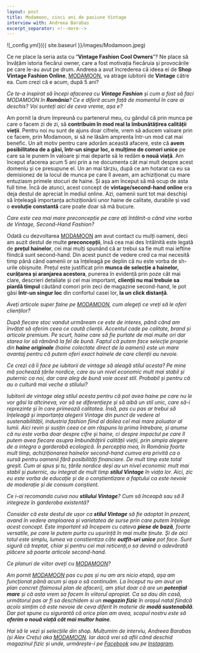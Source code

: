 ```yaml
---
layout: post
title: Modamoon, cinci ani de pasiune Vintage
interview with: Andreea Barabas
excerpt_separator: <!--more-->
---
```

![_config.yml]({{ site.baseurl }}/images/Modamoon.jpeg)

Ce ne place la seria asta cu “<strong>Vintage Fashion Cool Owners</strong>”? Ne place să învățăm istoria fiecărui owner, care a fost motivația fiecăruia și provocările pe care le-au avut pe drum. 
Andreea a avut încrederea că ideea ei de <strong>Shop Vintage Fashion Online</strong>, [MODAMOON](https://uphave.eu/?merchant=Modamoon), va atrage iubitorii de <strong>Vintage</strong> către ea. Cum crezi că e acum, după 5 ani?

<!--more-->

<em>Ce te-a inspirat să începi afacerea cu <strong>Vintage Fashion</strong> și cum a fost să faci MODAMOON în <strong>România</strong>? Ce e diferit acum față de momentul în care ai deschis? Voi sunteți aici de ceva vreme, așa e?</em> 

Am pornit la drum împreună cu partenerul meu, cu gândul că prin munca pe care o facem zi de zi, să <strong>contribuim în mod real la îmbunătățirea calității vieții</strong>. Pentru noi nu sunt de ajuns doar cifrele, vrem să aducem valoare prin ce facem, prin Modamoon, si să ne lăsăm amprenta într-un mod cat mai benefic. 
Un alt motiv pentru care adorăm această afacere, este că <strong>avem posibilitatea de a găsi, într-un singur loc, o mulțime de comori unice</strong> pe care sa le punem în valoare și mai departe să le redăm <strong>o nouă viață</strong>.
Am început afacerea acum 5 ani prin a ne documenta cât mai mult despre acest domeniu și ce presupune el. Un an mai târziu, după ce am hotarat ca eu sa demisionez de la locul de munca pe care îl aveam, am achiziționat cu mare entuziasm primele stocuri de haine. Și așa am început să mă ocup de asta full time. Încă de atunci, acest concept de <strong>vintage/second-hand online</strong> era deja destul de apreciat în mediul online. Azi, oamenii sunt tot mai deschiși să înțeleagă importanța achiziționării unor haine de calitate, durabile și vad o <strong>evoluție constantă</strong> care poate doar să mă bucure.

<em>Care este cea mai mare preconcepție pe care ați întâlnit-o când vine vorba de Vintage, Second-Hand Fashion?</em>

Odată cu dezvoltarea [MODAMOON](https://uphave.eu/?merchant=Modamoon) am avut contact cu mulți oameni, deci am auzit destul de multe <strong>preconcepții</strong>, însă cea mai des întâlnită este legată de <strong>prețul hainelor</strong>, cei mai mulți spunând că ar trebui sa fie mult mai ieftine fiindcă sunt second-hand. Din acest punct de vedere cred ca mai necesită timp până când oamenii or sa înțeleagă pe deplin că nu este vorba de sh-urile obișnuite. Prețul este justificat prin <strong>munca de selecție a hainelor, curățarea și aranjarea acestora</strong>, punerea în evidență prin poze cât mai clare, descrieri detaliate și cel mai important, <strong>clienții nu mai trebuie sa piardă timpul</strong> căutând comori prin zeci de magazine second-hand, le pot găsi <strong>într-un singur loc</strong> din confortul casei lor, <strong>la un click distanță</strong>. 

<em>Aveți articole super faine pe [MODAMOON](https://uphave.eu/?merchant=Modamoon), cum alegeți ce vreți să le oferi clienților?

După fiecare stoc vandut urmăream ce este de interes, până când am învățat să oferim ceea ce caută clienții. Accentul cade pe calitate, brand și articole premium. Pe scurt, haine care să fie purtate de mai multe ori dar starea lor să rămână la fel de bună.
Faptul că putem face selecție proprie din <strong>haine originale</strong> (haine colectate direct de la oameni) este un mare avantaj pentru că putem oferi exact hainele de care clienții au nevoie.

<em>Ce crezi că îi face pe iubitorii de vintage să aleagă stilul acesta? Pe mine mă șochează țările nordice, care au un nivel economic mult mai stabil și puternic ca noi, dar care aleg de bună voie acest stil. Probabil și pentru că au o cultură mai veche a stilului?</em>

Iubitorii de vintage aleg stilul acesta pentru că pot avea haine pe care nu le vor găsi la altcineva, vor să se diferențieze și să aibă un stil unic, care să-i reprezinte și în care primează calitatea. Însă, pas cu pas ar trebui să înțeleagă și importanța alegerii Vintage din punct de vedere al sustenabilității, industria fashion fiind al doilea cel mai mare poluator al lumii. Aici revin și susțin ceea ce am răspuns la prima întrebare, și anume că nu este vorba doar despre cifre și haine, ci despre impactul pe care îl putem avea fiecare asupra îmbunătățirii calității vieții, prin simpla alegere de a integra o garderobă ecologică.
În percepția mea, în România foarte mult timp, achiziționarea hainelor second-hand cumva era privită ca o sursă pentru oamenii fără posibilități financiare. De mult timp este total greșit. Cum ai spus și tu, țările nordice deși au un nivel economic mult mai stabil și puternic, au integrat de mult timp <strong>stilul Vintage</strong> în viața lor. Aici, zic eu este vorba de educație și de o conștientizare a faptului ca este nevoie de moderație și de consum conștient. 	

<em>Ce i-ai recomanda cuiva nou <strong>stilului Vintage</strong>? Cum să înceapă sau să îl integreze în garderoba existentă?</em>

Consider că este destul de ușor ca <strong>stilul Vintage</strong> să fie adoptat în prezent, avand în vedere amploarea și varietatea de surse prin care putem înțelege acest concept. Este important să începem cu cateva <strong>piese de bază</strong>, foarte versatile, pe care le putem purta cu ușurință în mai multe ținute. Și de aici totul este simplu, lumea va constientiza câte <strong>outfit-uri unice</strong> pot face. Sunt sigură că treptat, chiar și pentru cei mai reticenți,o sa devină o adevărată plăcere să poarte articole second-hand.

<em>Ce planuri de viitor aveți cu [MODAMOON](https://uphave.eu/?merchant=Modamoon)?</em>

Am pornit [MODAMOON](https://www.modamoon.ro/) pas cu pas și nu am ars nicio etapă, așa am funcționat până acum și așa o să continuăm.
La început nu am avut un plan concret (faimosul plan de afaceri), am știut doar că are un <strong>potențial mare</strong> și că asta vrem sa facem în viitorul apropiat.
Ca sa dau din casă, următorul pas ar fi sa deschidem si un <strong>magazin fizic</strong> în orașul natal fiindcă acolo simțim că este nevoie de ceva diferit în materie de <strong>modă sustenabilă</strong>. Dar pot spune cu sigurantă că orice plan am avea, scopul nostru este să <strong>oferim o nouă viață cât mai multor haine</strong>.

Hai să le vezi și selecțiile din shop. Mulțumim de interviu, Andreea Barabas (și Alex Crețu) aka [MODAMOON](https://uphave.eu/?merchant=Modamoon).
Iar dacă vrei să aflii când deschid magazinul fizic și unde, urmărește-i pe [Facebook](https://www.facebook.com/modamoon.ro) sau pe [Instagram](https://www.instagram.com/modamoon.ro/).
